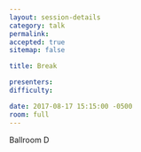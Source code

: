 ```yaml
---
layout: session-details
category: talk
permalink:
accepted: true
sitemap: false

title: Break

presenters:
difficulty:

date: 2017-08-17 15:15:00 -0500
room: full
---
```

Ballroom D
